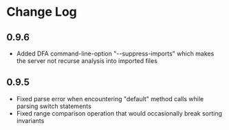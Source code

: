 <!--
  © 2024 Intel Corporation
  SPDX-License-Identifier: Apache-2.0 and MIT
-->
# Change Log

## 0.9.6
- Added DFA command-line-option "--suppress-imports" which makes the server not recurse analysis into imported files

## 0.9.5
- Fixed parse error when encountering "default" method calls while parsing switch statements
- Fixed range comparison operation that would occasionally break sorting invariants
